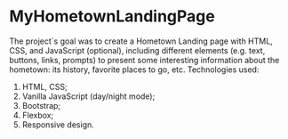 # MyHometownLandingPage
The project`s goal was to create a Hometown Landing page with HTML, CSS, and JavaScript (optional), including different elements (e.g. text, buttons, links, prompts) to present some interesting information about the hometown: its history, favorite places to go, etc.
Technologies used:
1. HTML, CSS;
2. Vanilla JavaScript (day/night mode);
3. Bootstrap;
4. Flexbox;
5. Responsive design.
